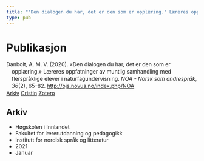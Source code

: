 ```yaml
---
title: "'Den dialogen du har, det er den som er opplæring.' Læreres oppfatninger av muntlig samhandling med flerspråklige elever i naturfagundervisning."
type: pub
---
```

<h1>Publikasjon</h1>
<article id="csl-bib-container-P45JR2SD" class="csl-bib-container">
  <div class="csl-bib-body" style="line-height: 1.35; padding-left: 1em; text-indent:-1em;">
  <div class="csl-entry">Danbolt, A. M. V. (2020). &#xAB;Den dialogen du har, det er den som er oppl&#xE6;ring.&#xBB; L&#xE6;reres oppfatninger av muntlig samhandling med flerspr&#xE5;klige elever i naturfagundervisning. <i>NOA - Norsk som andrespr&#xE5;k</i>, <i>36</i>(2), 65&#x2013;82. <a href="http://ojs.novus.no/index.php/NOA">http://ojs.novus.no/index.php/NOA</a></div>
</div>
  <div class="csl-bib-buttons">
    <a href="#taxonomy-article-P45JR2SD" class="csl-bib-button">Arkiv</a>
    <a href="https://app.cristin.no/results/show.jsf?id=1873135" alt="Cristin URL" class="csl-bib-button">Cristin</a>
    <a href="http://zotero.org/groups/5022929/items/P45JR2SD" alt="Zotero URL" class="csl-bib-button">Zotero</a>
  </div>
  <div id="csl-bib-meta-container-P45JR2SD"></div>
</article>
<div id="csl-bib-meta-P45JR2SD" class="csl-bib-meta">
  <article id="taxonomy-article-P45JR2SD" class="taxonomy-article">
    <h1>Arkiv</h1>
    <ul>
      <li>Høgskolen i Innlandet</li>
      <li>Fakultet for lærerutdanning og pedagogikk</li>
      <li>Institutt for nordisk språk og litteratur</li>
      <li>2021</li>
      <li>Januar</li>
    </ul>
  </article>
</div>
